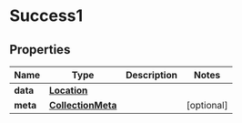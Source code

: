 

# Success1


## Properties

| Name | Type | Description | Notes |
|------------ | ------------- | ------------- | -------------|
|**data** | [**Location**](Location.md) |  |  |
|**meta** | [**CollectionMeta**](CollectionMeta.md) |  |  [optional] |



